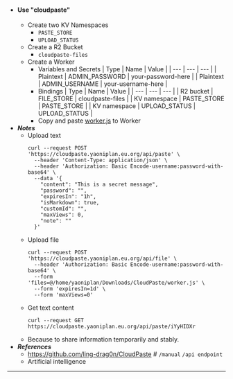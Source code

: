- #### Use "cloudpaste"
    - Create two KV Namespaces
        - `PASTE_STORE`
        - `UPLOAD_STATUS`
    - Create a R2 Bucket
        - `cloudpaste-files`
    - Create a Worker
        - Variables and Secrets
          | Type      | Name           | Value              |
          | ---       | ---            | ---                |
          | Plaintext | ADMIN_PASSWORD | your-password-here |
          | Plaintext | ADMIN_USERNAME | your-username-here |
        - Bindings
          | Type         | Name          | Value            |
          | ---          | ---           | ---              |
          | R2 bucket    | FILE_STORE    | cloudpaste-files |
          | KV namespace | PASTE_STORE   | PASTE_STORE      |
          | KV namespace | UPLOAD_STATUS | UPLOAD_STATUS    |
        - Copy and paste [worker.js](https://raw.githubusercontent.com/ling-drag0n/CloudPaste/refs/heads/main/worker.js) to Worker
 - ***Notes***
    - Upload text
      ```
      curl --request POST 'https://cloudpaste.yaoniplan.eu.org/api/paste' \
        --header 'Content-Type: application/json' \
        --header 'Authorization: Basic Encode-username:password-with-base64' \
        --data '{
          "content": "This is a secret message",
          "password": "",
          "expiresIn": "1h",
          "isMarkdown": true,
          "customId": "",
          "maxViews": 0,
          "note": ""
        }'
      ```
    - Upload file
      ```
      curl --request POST 'https://cloudpaste.yaoniplan.eu.org/api/file' \
        --header 'Authorization: Basic Encode-username:password-with-base64' \
        --form 'files=@/home/yaoniplan/Downloads/CloudPaste/worker.js' \
        --form 'expiresIn=1d' \
        --form 'maxViews=0'
      ```
    - Get text content
      ```
      curl --request GET https://cloudpaste.yaoniplan.eu.org/api/paste/iYyHIDXr
      ```
    - Because to share information temporarily and stably.
- ***References***
    - https://github.com/ling-drag0n/CloudPaste # `/manual` `/api endpoint`
    - Artificial intelligence
- ---
